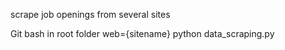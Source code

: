 scrape job openings from several sites

Git bash in root folder
web={sitename} python data_scraping.py
